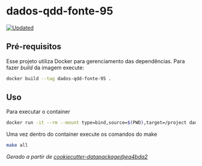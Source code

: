 # dados-qdd-fonte-95

[![Updated](https://github.com/splor-mg/dados-qdd-fonte-95/actions/workflows/all.yaml/badge.svg)](https://github.com/splor-mg/dados-qdd-fonte-95/actions/)

## Pré-requisitos

Esse projeto utiliza Docker para gerenciamento das dependências. Para fazer _build_  da imagem execute:

```bash
docker build --tag dados-qdd-fonte-95 .
```

## Uso

Para executar o container

```bash
docker run -it --rm --mount type=bind,source=$(PWD),target=/project dados-qdd-fonte-95 bash
```

Uma vez dentro do container execute os comandos do make

```bash
make all
```

_Gerado a partir de [cookiecutter-datapackage@ea4bda2](https://github.com/splor-mg/cookiecutter-datapackage/commit/ea4bda27d7c478f451df33f5f08b97a7aa159153)_
